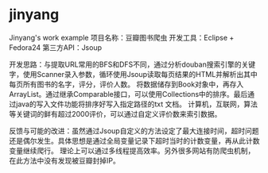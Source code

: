 # jinyang
Jinyang's work example
项目名称：豆瓣图书爬虫
开发工具：Eclipse + Fedora24
第三方API：Jsoup

开发思路：与提取URL常用的BFS和DFS不同，通过分析douban搜索引擎的关键字，使用Scanner录入参数，循环使用Jsoup读取每页结果的HTML并解析出其中每页所有图书的名字，评分，评价人数。
将数据储存到Book对象中，再存入ArrayList。通过继承Comparable接口，可以使用Collections中的排序。最后通过java的写入文件功能将排序好写入指定路径的txt
文档。
计算机，互联网，算法等关键词的鲜有超过2000评价，可以通过自定义评价数来索引数据。

反馈与可能的改进：虽然通过Jsoup自定义的方法设定了最大连接时间，超时问题还是偶尔发生。具体思想是通过全局变量记录下超时当时的计数变量，再从此计数变量继续爬行。
        理论上可以通过多线程提高效率。另外很多网站有防爬虫机制，在此方法中没有发现被豆瓣封掉IP。
